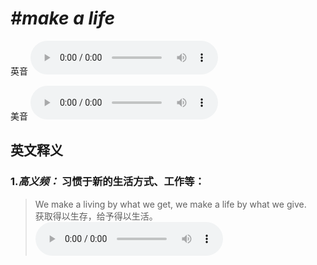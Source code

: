 # ***\#make a life*** 
英音
<audio src="./media/make a life-B.aac" controls="controls"></audio>

美音
<audio src="./media/make a life.aac" controls="controls"></audio>



  

英文释义
---
### 1.*高义频：* **习惯于新的生活方式、工作等：**  

 > We make a living by what we get, we make a life by what we give.  
 > 获取得以生存，给予得以生活。    
<audio src="./media/make a life-1.aac" controls="controls"></audio>


